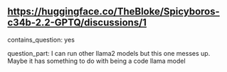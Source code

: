 ## https://huggingface.co/TheBloke/Spicyboros-c34b-2.2-GPTQ/discussions/1

contains_question: yes

question_part: I can run other llama2 models but this one messes up. Maybe it has something to do with being a code llama model